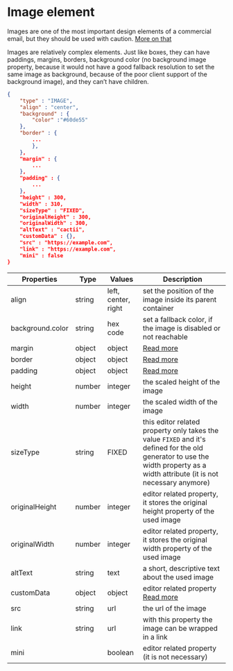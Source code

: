 # Image element

Images are one of the most important design elements of a commercial email, but they should be used with caution. [More on that](https://blog.edmdesigner.com/12-extremely-easy-tips-for-effective-use-of-images-in-email-design/)

Images are relatively complex elements. Just like boxes, they can have paddings, margins, borders, background color (no background image property, because it would not have a good fallback resolution to set the same image as background, because of the poor client support of the background image), and they can’t have children.

```json
{
	"type" : "IMAGE",
	"align" : "center",
	"background" : {
		"color" :"#60de55"
	},
	"border" : {
		...
		},
	},
	"margin" : {
		...
	},
	"padding" : {
		...
	},
	"height" : 300,
	"width" : 310,
	"sizeType" : "FIXED",
	"originalHeight" : 300,
	"originalWidth" : 300,
	"altText" : "cactii",
	"customData" : {},
	"src" : "https://example.com",
	"link" : "https://example.com",
	"mini" : false
}
```

Properties | Type | Values | Description
--- | --- | --- | ---
align | string | left, center, right | set the position of the image inside its parent container
background.color | string | hex code | set a fallback color, if the image is disabled or not reachable
margin | object | object | [Read more](/property-groups/margin/README.md)
border | object | object | [Read more](/property-groups/border/README.md)
padding | object | object | [Read more](/property-groups/padding/README.md)
height | number | integer | the scaled height of the image
width | number | integer | the scaled width of the image
sizeType | string | FIXED | this editor related property only takes the value `FIXED` and it's defined for the old generator to use the width property as a width attribute (it is not necessary anymore)
originalHeight | number | integer | editor related property, it stores the original height property of the used image
originalWidth | number | integer| editor related property, it stores the original width property of the used image
altText | string | text | a short, descriptive text about the used image
customData | object | object| editor related property [Read more](customData/README.md)
src | string | url | the url of the image
link | string | url | with this property the image can be wrapped in a link
mini | | boolean | editor related property (it is not necessary)

